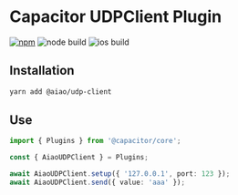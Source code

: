 # Capacitor UDPClient Plugin

[![npm][npm-udp-client]][npm-udp-client-url]
![node build][badge-node]
![ios build][badge-ios]

[npm-udp-client]: https://img.shields.io/npm/v/@aiao/udp-client?label=&style=flat-square
[npm-udp-client-url]: https://www.npmjs.com/@aiao/udp-client
[badge-node]: https://github.com/aiao-io/udp-client/workflows/Node/badge.svg
[badge-ios]: https://github.com/aiao-io/udp-client/workflows/iOS/badge.svg

## Installation

```sh
yarn add @aiao/udp-client
```

## Use

```ts
import { Plugins } from '@capacitor/core';

const { AiaoUDPClient } = Plugins;

await AiaoUDPClient.setup({ '127.0.0.1', port: 123 });
await AiaoUDPClient.send({ value: 'aaa' });
```
